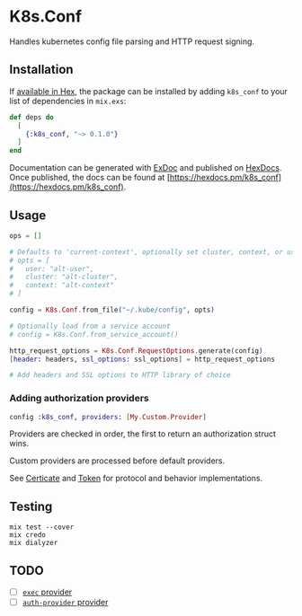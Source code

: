 # K8s.Conf

Handles kubernetes config file parsing and HTTP request signing.

## Installation

If [available in Hex](https://hex.pm/docs/publish), the package can be installed
by adding `k8s_conf` to your list of dependencies in `mix.exs`:

```elixir
def deps do
  [
    {:k8s_conf, "~> 0.1.0"}
  ]
end
```

Documentation can be generated with [ExDoc](https://github.com/elixir-lang/ex_doc)
and published on [HexDocs](https://hexdocs.pm). Once published, the docs can
be found at [https://hexdocs.pm/k8s_conf](https://hexdocs.pm/k8s_conf).

## Usage

```elixir
ops = []

# Defaults to 'current-context', optionally set cluster, context, or user
# opts = [
#   user: "alt-user",
#   cluster: "alt-cluster",
#   context: "alt-context"
# ]

config = K8s.Conf.from_file("~/.kube/config", opts)

# Optionally load from a service account
# config = K8s.Conf.from_service_account()

http_request_options = K8s.Conf.RequestOptions.generate(config)
[header: headers, ssl_options: ssl_options] = http_request_options

# Add headers and SSL options to HTTP library of choice
```

### Adding authorization providers

```elixir
config :k8s_conf, providers: [My.Custom.Provider]
```

Providers are checked in order, the first to return an authorization struct wins.

Custom providers are processed before default providers.

See [Certicate](lib/k8s/conf/auth/certificate.ex) and [Token](lib/k8s/conf/auth/token.ex) for protocol and behavior implementations.

## Testing

```shell
mix test --cover
mix credo
mix dialyzer
```

## TODO

* [ ] [`exec` provider](https://kubernetes.io/docs/reference/access-authn-authz/authentication/#configuration)
* [ ] [`auth-provider` provider](https://kubernetes.io/docs/reference/access-authn-authz/authentication/#option-1-oidc-authenticator)

